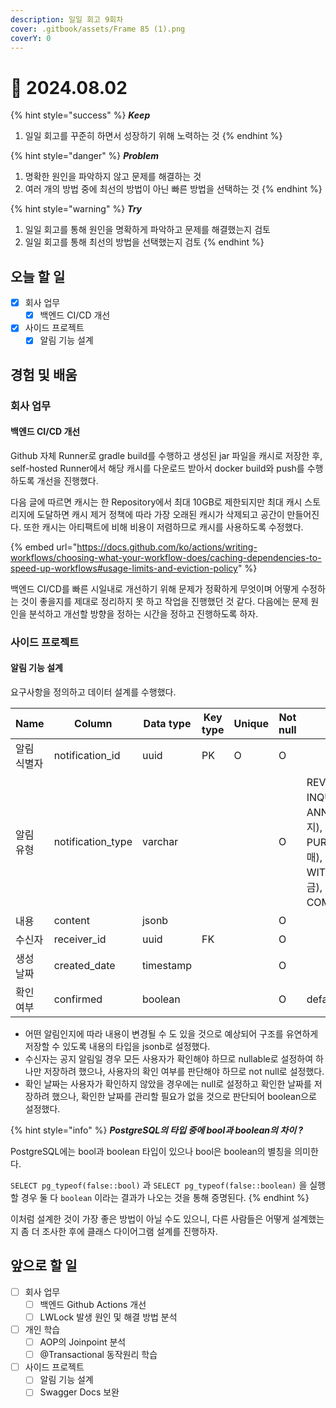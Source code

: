```yaml
---
description: 일일 회고 9회차
cover: .gitbook/assets/Frame 85 (1).png
coverY: 0
---
```


# 🙂 2024.08.02

{% hint style="success" %}
_**Keep**_

1. 일일 회고를 꾸준히 하면서 성장하기 위해 노력하는 것
{% endhint %}

{% hint style="danger" %}
_**Problem**_

1. 명확한 원인을 파악하지 않고 문제를 해결하는 것
2. 여러 개의 방법 중에 최선의 방법이 아닌 빠른 방법을 선택하는 것
{% endhint %}

{% hint style="warning" %}
_**Try**_

1. 일일 회고를 통해 원인을 명확하게 파악하고 문제를 해결했는지 검토
2. 일일 회고를 통해 최선의 방법을 선택했는지 검토
{% endhint %}

## 오늘 할 일

* [x] 회사 업무
  * [x] 백엔드 CI/CD 개선
* [x] 사이드 프로젝트
  * [x] 알림 기능 설계

## 경험 및 배움

### 회사 업무

#### 백엔드 CI/CD 개선

Github 자체 Runner로 gradle build를 수행하고 생성된 jar 파일을 캐시로 저장한 후, self-hosted Runner에서 해당 캐시를 다운로드 받아서 docker build와 push를 수행하도록 개선을 진행했다.&#x20;

다음 글에 따르면 캐시는 한 Repository에서 최대 10GB로 제한되지만 최대 캐시 스토리지에 도달하면 캐시 제거 정책에 따라 가장 오래된 캐시가 삭제되고 공간이 만들어진다. 또한 캐시는 아티팩트에 비해 비용이 저렴하므로 캐시를 사용하도록 수정했다.

{% embed url="https://docs.github.com/ko/actions/writing-workflows/choosing-what-your-workflow-does/caching-dependencies-to-speed-up-workflows#usage-limits-and-eviction-policy" %}

백엔드 CI/CD를 빠른 시일내로 개선하기 위해 문제가 정확하게 무엇이며 어떻게 수정하는 것이 좋을지를 제대로 정리하지 못 하고 작업을 진행했던 것 같다. 다음에는 문제 원인을 분석하고 개선할 방향을 정하는 시간을 정하고 진행하도록 하자.

### 사이드 프로젝트

#### 알림 기능 설계

요구사항을 정의하고 데이터 설계를 수행했다.

<table><thead><tr><th width="158">Name</th><th width="170">Column</th><th width="157">Data type</th><th>Key type</th><th>Unique</th><th>Not null</th><th>Note</th></tr></thead><tbody><tr><td>알림 식별자</td><td>notification_id</td><td>uuid</td><td>PK</td><td>O</td><td>O</td><td></td></tr><tr><td>알림 유형</td><td>notification_type</td><td>varchar</td><td></td><td></td><td>O</td><td>REVIEW(리뷰), INQUIRY(문의), ANNOUNCE(공지), PURCHASE(구매), SALES(판매), WITHDRAWAL(출금), COMMENT(댓글)</td></tr><tr><td>내용</td><td>content</td><td>jsonb</td><td></td><td></td><td>O</td><td></td></tr><tr><td>수신자</td><td>receiver_id</td><td>uuid</td><td>FK</td><td></td><td>O</td><td></td></tr><tr><td>생성 날짜</td><td>created_date</td><td>timestamp</td><td></td><td></td><td>O</td><td></td></tr><tr><td>확인 여부</td><td>confirmed</td><td>boolean</td><td></td><td></td><td>O</td><td>default: false</td></tr></tbody></table>

* 어떤 알림인지에 따라 내용이 변경될 수 도 있을 것으로 예상되어 구조를 유연하게 저장할 수 있도록 내용의 타입을 jsonb로 설정했다.
* 수신자는 공지 알림일 경우 모든 사용자가 확인해야 하므로 nullable로 설정하여 하나만 저장하려 했으나, 사용자의 확인 여부를 판단해야 하므로 not null로 설정했다.
* 확인 날짜는 사용자가 확인하지 않았을 경우에는 null로 설정하고 확인한 날짜를 저장하려 했으나, 확인한 날짜를 관리할 필요가 없을 것으로 판단되어 boolean으로 설정했다.

{% hint style="info" %}
_**PostgreSQL의 타입 중에 bool과 boolean의 차이 ?**_

PostgreSQL에는 bool과 boolean 타입이 있으나 bool은 boolean의 별칭을 의미한다.

`SELECT pg_typeof(false::bool)` 과 `SELECT pg_typeof(false::boolean)` 을 실행할 경우 둘 다 `boolean` 이라는 결과가 나오는 것을 통해 증명된다.
{% endhint %}



이처럼 설계한 것이 가장 좋은 방법이 아닐 수도 있으니, 다른 사람들은 어떻게 설계했는지 좀 더 조사한 후에 클래스 다이어그램 설계를 진행하자.



## 앞으로 할 일

* [ ] 회사 업무
  * [ ] 백엔드 Github Actions 개선
  * [ ] LWLock 발생 원인 및 해결 방법 분석
* [ ] 개인 학습
  * [ ] AOP의 Joinpoint 분석
  * [ ] @Transactional 동작원리 학습
* [ ] 사이드 프로젝트
  * [ ] 알림 기능 설계
  * [ ] Swagger Docs 보완
